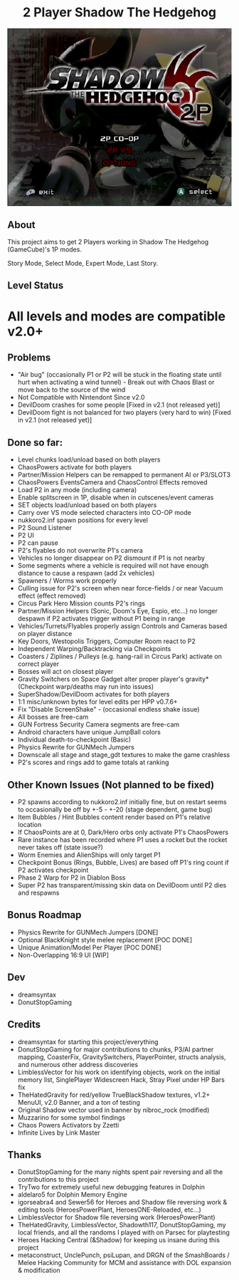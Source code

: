 <div align="center"><h1>2 Player Shadow The Hedgehog</h1>
<img src="https://raw.githubusercontent.com/ShadowTheHedgehogHacking/2P-ShdTH/master/res/main_banner.png" align="center" />
</div>

## About
This project aims to get 2 Players working in Shadow The Hedgehog (GameCube)'s 1P modes.

Story Mode, Select Mode, Expert Mode, Last Story.

## Level Status
# All levels and modes are compatible v2.0+

## Problems
* "Air bug" (occasionally P1 or P2 will be stuck in the floating state until hurt when activating a wind tunnel) - Break out with Chaos Blast or move back to the source of the wind
* Not Compatible with Nintendont Since v2.0
* DevilDoom crashes for some people [Fixed in v2.1 (not released yet)]
* DevilDoom fight is not balanced for two players (very hard to win) [Fixed in v2.1 (not released yet)] 

## Done so far:
* Level chunks load/unload based on both players
* ChaosPowers activate for both players
* Partner/Mission Helpers can be remapped to permanent AI or P3/SLOT3
* ChaosPowers EventsCamera and ChaosControl Effects removed
* Load P2 in any mode (including camera)
* Enable splitscreen in 1P, disable when in cutscenes/event cameras
* SET objects load/unload based on both players
* Carry over VS mode selected characters into CO-OP mode
* nukkoro2.inf spawn positions for every level
* P2 Sound Listener
* P2 UI
* P2 can pause
* P2's flyables do not overwrite P1's camera
* Vehicles no longer disappear on P2 dismount if P1 is not nearby
* Some segments where a vehicle is required will not have enough distance to cause a respawn (add 2x vehicles)
* Spawners / Worms work properly
* Culling issue for P2's screen when near force-fields / or near Vacuum effect (effect removed)
* Circus Park Hero Mission counts P2's rings
* Partner/Mission Helpers (Sonic, Doom's Eye, Espio, etc...) no longer despawn if P2 activates trigger without P1 being in range
* Vehicles/Turrets/Flyables properly assign Controls and Cameras based on player distance
* Key Doors, Westopolis Triggers, Computer Room react to P2
* Independent Warping/Backtracking via Checkpoints
* Coasters / Ziplines / Pulleys (e.g. hang-rail in Circus Park) activate on correct player
* Bosses will act on closest player
* Gravity Switchers on Space Gadget alter proper player's gravity* (Checkpoint warp/deaths may run into issues)
* SuperShadow/DevilDoom activates for both players
* 1:1 misc/unknown bytes for level edits per HPP v0.7.6+
* Fix "Disable ScreenShake" - (occasional endless shake issue)
* All bosses are free-cam
* GUN Fortress Security Camera segments are free-cam
* Android characters have unique JumpBall colors
* Individual death-to-checkpoint (Basic)
* Physics Rewrite for GUNMech Jumpers
* Downscale all stage and stage_gdt textures to make the game crashless
* P2's scores and rings add to game totals at ranking

## Other Known Issues (Not planned to be fixed)
* P2 spawns according to nukkoro2.inf initially fine, but on restart seems to occasionally be off by +-5 - +-20 (stage dependent, game bug)
* Item Bubbles / Hint Bubbles content render based on P1's relative location
* If ChaosPoints are at 0, Dark/Hero orbs only activate P1's ChaosPowers
* Rare instance has been recorded where P1 uses a rocket but the rocket never takes off (state issue?)
* Worm Enemies and AlienShips will only target P1
* Checkpoint Bonus (Rings, Bubble, Lives) are based off P1's ring count if P2 activates checkpoint
* Phase 2 Warp for P2 in Diablon Boss
* Super P2 has transparent/missing skin data on DevilDoom until P2 dies and respawns

## Bonus Roadmap
* Physics Rewrite for GUNMech Jumpers [DONE]
* Optional BlackKnight style melee replacement [POC DONE]
* Unique Animation/Model Per Player [POC DONE]
* Non-Overlapping 16:9 UI [WIP]

## Dev
* dreamsyntax
* DonutStopGaming

## Credits
* dreamsyntax for starting this project/everything
* DonutStopGaming for major contributions to chunks, P3/AI partner mapping, CoasterFix, GravitySwitchers, PlayerPointer, structs analysis, and numerous other address discoveries
* LimblessVector for his work on identifying objects, work on the initial memory list, SinglePlayer Widescreen Hack, Stray Pixel under HP Bars fix
* TheHatedGravity for red/yellow TrueBlackShadow textures, v1.2+ MenuUI, v2.0 Banner, and a ton of testing
* Original Shadow vector used in banner by nibroc_rock (modified)
* Muzzarino for some symbol findings
* Chaos Powers Activators by Zzetti
* Infinite Lives by Link Master

## Thanks
* DonutStopGaming for the many nights spent pair reversing and all the contributions to this project
* TryTwo for extremely useful new debugging features in Dolphin
* aldelaro5 for Dolphin Memory Engine
* igorseabra4 and Sewer56 for Heroes and Shadow file reversing work & editing tools (HeroesPowerPlant, HeroesONE-Reloaded, etc...)
* LimblessVector for Shadow file reversing work (HeroesPowerPlant)
* TheHatedGravity, LimblessVector, Shadowth117, DonutStopGaming, my local friends, and all the randoms I played with on Parsec for playtesting
* Heroes Hacking Central (&Shadow) for keeping us insane during this project
* metaconstruct, UnclePunch, psiLupan, and DRGN of the SmashBoards / Melee Hacking Community for MCM and assistance with DOL expansion & modification
